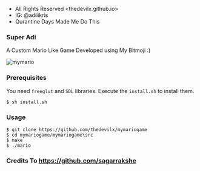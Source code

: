 * All Rights Reserved <thedevilx.github.io>
* IG: @adiiikris
* Qurantine Days Made Me Do This


### Super Adi

A Custom Mario Like Game Developed using My Bitmoji :)

![mymario](https://raw.githubusercontent.com/thedevilx/mymariogame/master/mymariogame/mymariogame/media/mymario.png)

### Prerequisites

You need `freeglut` and `SDL` libraries. Execute the `install.sh` to install them.

    $ sh install.sh 

### Usage

    $ git clone https://github.com/thedevilx/mymariogame
    $ cd mymariogame/mymariogame\src
    $ make
    $ ./mario
    
### Credits To https://github.com/sagarrakshe
